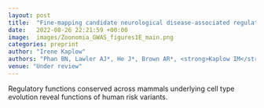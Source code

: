 ```yaml
---
layout: post
title:  "Fine-mapping candidate neurological disease-associated regulatory variants using cell type-aware comparative genomics."
date:   2022-08-26 22:21:59 +00:00
image:  images/Zoonomia_GWAS_figures1E_main.png
categories: preprint
author: "Irene Kaplow"
authors: "Phan BN, Lawler AJ*, He J*, Brown AR*, <strong>Kaplow IM</strong>, Srinivasan C, Fox GA, Chen Z, Wirthlin ME, Zoonomia Project Consortium, Stauffer WR, Pfenning AR"
venue: "Under review"
---
```

Regulatory functions conserved across mammals underlying cell type evolution reveal functions of human risk variants.
